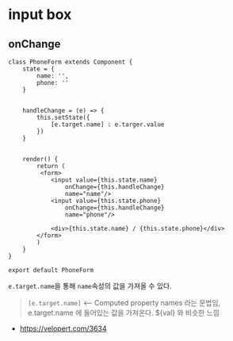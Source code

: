 # input box



## onChange

```react
class PhoneForm extends Component {
    state = {
        name: '',
        phone: ''
    }


	handleChange = (e) => {
        this.setState({
            [e.target.name] : e.targer.value
        })
    }
    
    
    render() {
        return (
         <form>
            <input value={this.state.name}
                onChange={this.handleChange}
                name="name"/>
            <input value={this.state.phone}
                onChange={this.handleChange}
                name="phone"/>

            <div>{this.state.name} / {this.state.phone}</div>
        </form>       
        )
    }
}

export default PhoneForm
```



`e.target.name`을 통해 `name`속성의 값을 가져올 수 있다.

> `[e.target.name]`  <-- Computed property names 라는 문법임, e.target.name 에 들어있는 값을 가져온다. ${val} 와 비슷한 느낌



- https://velopert.com/3634